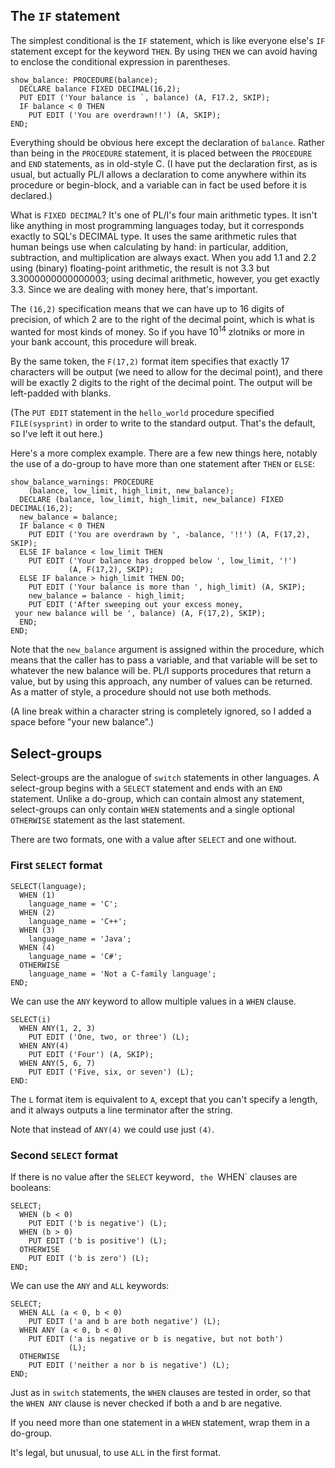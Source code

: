 ## The `IF` statement

The simplest conditional is the `IF` statement, which
is like everyone else's `IF` statement except for the
keyword `THEN`.  By using `THEN` we can avoid having
to enclose the conditional expression in parentheses.

```
show_balance: PROCEDURE(balance);
  DECLARE balance FIXED DECIMAL(16,2);
  PUT EDIT ('Your balance is `, balance) (A, F17.2, SKIP);
  IF balance < 0 THEN
    PUT EDIT ('You are overdrawn!!') (A, SKIP);
END;
```
Everything should be obvious here except the declaration
of `balance`.  Rather than being in the `PROCEDURE` statement,
it is placed between the `PROCEDURE` and `END` statements, as
in old-style C.
(I have put the declaration first, as is usual,
but actually PL/I allows a declaration
to come anywhere within its procedure or begin-block,
and a variable can in fact be used before it is declared.)

What is `FIXED DECIMAL`?  It's one of PL/I's four main arithmetic types.
It isn't like anything in most programming languages today, but it
corresponds exactly to SQL's DECIMAL type.  It uses the same arithmetic
rules that human beings use when calculating by hand: in particular,
addition, subtraction, and multiplication are always exact.  When
you add 1.1 and 2.2 using (binary) floating-point arithmetic, the
result is not 3.3 but 3.3000000000000003; using decimal arithmetic,
however, you get exactly 3.3.  Since we are dealing with money here,
that's important.

The `(16,2)` specification means that we can have
up to 16 digits of precision, of which 2 are to the right of the
decimal point, which is what is wanted for most kinds of money.  So
if you have 10<sup>14</sup> zlotniks or more in your bank account,
this procedure will break.

By the same token, the `F(17,2)` format item specifies that exactly
17 characters will be output (we need to allow for the decimal point),
and there will be exactly 2 digits to the right of the decimal point.
The output will be left-padded with blanks.

(The `PUT EDIT` statement in the `hello_world` procedure specified
`FILE(sysprint)` in order to write to the standard output.
That's the default, so I've left it out here.)

Here's a more complex example. There are a few new things here,
notably the use of a do-group to have more than one statement
after `THEN` or `ELSE`:
```
show_balance_warnings: PROCEDURE
    (balance, low_limit, high_limit, new_balance);
  DECLARE (balance, low_limit, high_limit, new_balance) FIXED DECIMAL(16,2);
  new_balance = balance;
  IF balance < 0 THEN
    PUT EDIT ('You are overdrawn by ', -balance, '!!') (A, F(17,2), SKIP);
  ELSE IF balance < low_limit THEN
    PUT EDIT ('Your balance has dropped below ', low_limit, '!')
             (A, F(17,2), SKIP);
  ELSE IF balance > high_limit THEN DO;
    PUT EDIT ('Your balance is more than ', high_limit) (A, SKIP);
    new_balance = balance - high_limit;
    PUT EDIT ('After sweeping out your excess money,
 your new balance will be ', balance) (A, F(17,2), SKIP);
  END;
END;
```

Note that the `new_balance` argument is assigned within the procedure,
which means that the caller has to pass a variable, and that variable
will be set to whatever the new balance will be.  PL/I supports procedures
that return a value, but by using this approach, any number of values
can be returned.  As a matter of style, a procedure should not use both methods.

(A line break within a character string is completely ignored, so I added
a space before "your new balance".)

## Select-groups

Select-groups are the analogue of `switch` statements in other languages.
A select-group begins with a `SELECT` statement and ends with an
`END` statement.  Unlike a do-group, which can contain almost any
statement, select-groups can only contain `WHEN` statements and
a single optional `OTHERWISE` statement as the last statement.

There are two formats, one with a value after `SELECT` and one without.

### First `SELECT` format

```
SELECT(language);
  WHEN (1)
    language_name = 'C';
  WHEN (2)
    language_name = 'C++';
  WHEN (3)
    language_name = 'Java';
  WHEN (4)
    language_name = 'C#';
  OTHERWISE
    language_name = 'Not a C-family language';
END;
```

We can use the `ANY` keyword to allow multiple values
in a `WHEN` clause.

```
SELECT(i)
  WHEN ANY(1, 2, 3)
    PUT EDIT ('One, two, or three') (L);
  WHEN ANY(4)
    PUT EDIT ('Four') (A, SKIP);
  WHEN ANY(5, 6, 7)
    PUT EDIT ('Five, six, or seven') (L);
END:
```
The `L` format item is equivalent to `A`, except
that you can't specify a length, and it always
outputs a line terminator after the string.

Note that instead of `ANY(4)` we could use just `(4)`.

### Second `SELECT` format

If there is no value after the `SELECT` keyword`, the
`WHEN` clauses are booleans:

```
SELECT;
  WHEN (b < 0)
    PUT EDIT ('b is negative') (L);
  WHEN (b > 0)
    PUT EDIT ('b is positive') (L);
  OTHERWISE
    PUT EDIT ('b is zero') (L);
END;
```

We can use the `ANY` and `ALL` keywords:

```
SELECT;
  WHEN ALL (a < 0, b < 0)
    PUT EDIT ('a and b are both negative') (L);
  WHEN ANY (a < 0, b < 0)
    PUT EDIT ('a is negative or b is negative, but not both')
             (L);
  OTHERWISE
    PUT EDIT ('neither a nor b is negative') (L);
END;
```

Just as in `switch` statements, the `WHEN` clauses are
tested in order, so that the `WHEN ANY` clause is never checked
if both a and b are negative.

If you need more than one statement in a `WHEN` statement,
wrap them in a do-group.

It's legal, but unusual, to use `ALL` in the first format.

